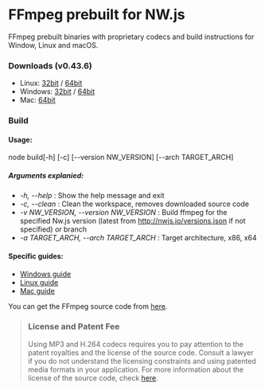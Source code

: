 # FFmpeg prebuilt for NW.js


FFmpeg prebuilt binaries with proprietary codecs and build instructions for Window, Linux and macOS.


### Downloads (v0.43.6)
- Linux: [32bit](https://github.com/iteufel/nwjs-ffmpeg-prebuilt/releases/download/0.43.6/0.43.6-linux-ia32.zip) / [64bit](https://github.com/iteufel/nwjs-ffmpeg-prebuilt/releases/download/0.43.6/0.43.6-linux-x64.zip)
- Windows: [32bit](https://github.com/iteufel/nwjs-ffmpeg-prebuilt/releases/download/0.43.6/0.43.6-win-ia32.zip) / [64bit](https://github.com/iteufel/nwjs-ffmpeg-prebuilt/releases/download/0.43.6/0.43.6-win-x64.zip)
- Mac: [64bit](https://github.com/iteufel/nwjs-ffmpeg-prebuilt/releases/download/0.43.6/0.43.6-osx-x64.zip)

### Build

#### Usage:

node build[-h] [-c] [--version NW_VERSION] [--arch TARGET_ARCH]
##### Arguments explanied:

-  *-h, --help* : Show the help message and exit
-  *-c, --clean* : Clean the workspace, removes downloaded source code
-  *-v NW_VERSION, --version NW_VERSION* : Build ffmpeg for the specified Nw.js version (latest from http://nwjs.io/versions.json if not specified) or branch
-  *-a TARGET_ARCH, --arch TARGET_ARCH* : Target architecture, x86, x64

#### Specific guides:

- [Windows guide](guides/build_windows.md)
- [Linux guide](guides/build_linux.md)
- [Mac guide](guides/build_mac.md)

You can get the FFmpeg source code from [here](https://chromium.googlesource.com/chromium/third_party/ffmpeg).

>### License and Patent Fee
> Using MP3 and H.264 codecs requires you to pay attention to the patent royalties and the license of the source code. Consult a lawyer if you do not understand the licensing constraints and using patented media formats in your application. For more information about the license of the source code, check [here](https://chromium.googlesource.com/chromium/third_party/ffmpeg.git/+/master/CREDITS.chromium).
